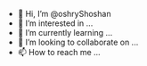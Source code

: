- 👋 Hi, I’m @oshryShoshan
- 👀 I’m interested in ...
- 🌱 I’m currently learning ...
- 💞️ I’m looking to collaborate on ...
- 📫 How to reach me ...

<!---
oshryShoshan/oshryShoshan is a ✨ special ✨ repository because its `README.md` (this file) appears on your GitHub profile.
You can click the Preview link to take a look at your changes.
--->
